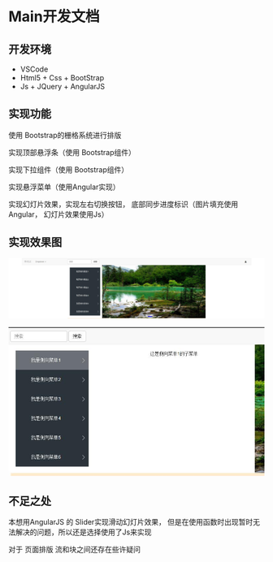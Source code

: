# Main开发文档

## 开发环境

* VSCode
* Html5 + Css + BootStrap
* Js + JQuery + AngularJS

## 实现功能

使用 Bootstrap的栅格系统进行排版

实现顶部悬浮条（使用 Bootstrap组件）

实现下拉组件（使用 Bootstrap组件）

实现悬浮菜单（使用Angular实现）

实现幻灯片效果，实现左右切换按钮， 底部同步进度标识（图片填充使用Angular， 幻灯片效果使用Js）

## 实现效果图

![Main1](image/Main1.jpg)

![Main2](image/Main2.jpg)

## 不足之处

本想用AngularJS 的 Slider实现滑动幻灯片效果， 但是在使用函数时出现暂时无法解决的问题，所以还是选择使用了Js来实现

对于 页面排版 流和块之间还存在些许疑问